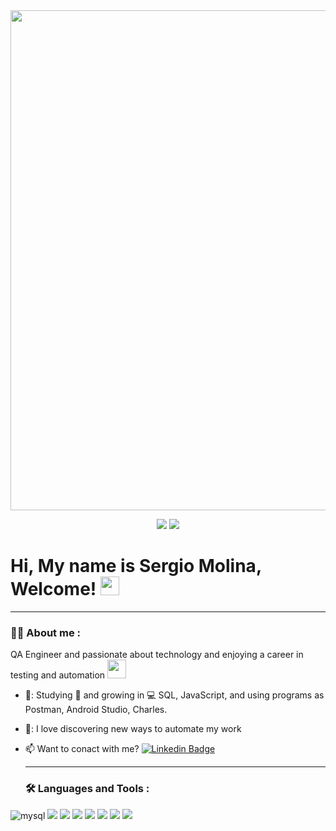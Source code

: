 <div id="header" align="center">
  <img src="https://github.com/SergioMp9/SergioMp9/blob/540a787a0b9330158caf4d598c959cf27f211973/Black%20Minimalist%20Motivation%20Quote%20LinkedIn%20Banner.png" width="800"/>
  
[![](https://img.shields.io/badge/LinkedIn-0077B5?style=for-the-badge&logo=linkedin&logoColor=white)](https://www.linkedin.com/in/sergio-molina-polanco-qa-engineer/) 
</a>
 [![](https://img.shields.io/badge/CV-red?style=for-the-badge)](https://drive.google.com/file/d/1vv6_TIQySmFJXBKMqCKK5PFhv2msa7vw/view?usp=sharing)
 </div>
 
 <h1>
  Hi, My name is Sergio Molina, Welcome!
  <img src="https://media.giphy.com/media/hvRJCLFzcasrR4ia7z/giphy.gif" width="30px"/>
</h1>
  
  ---
 <div id="header" align="left">

### :man_technologist: About me :
   
  QA Engineer and passionate about technology and enjoying a career in testing and automation  <img src="https://media.giphy.com/media/WUlplcMpOCEmTGBtBW/giphy.gif" width="30">
   
* 🌱: Studying :blue_book: and growing in :computer: SQL, JavaScript, and using programs as Postman, Android Studio, Charles.

* 🖤: I love discovering new ways to automate my work

* :mailbox: Want to conact with me? [![Linkedin Badge](https://img.shields.io/badge/-Sergio-blue?style=flat&logo=Linkedin&logoColor=white)](https://www.linkedin.com/in/sergio-molina-polanco-qa-engineer/)
   
     ---
  ### :hammer_and_wrench: Languages and Tools :
   <div id="header" align="left">
   
 <img src="https://img.shields.io/badge/MySQL-3684E8?style=for-the-badge&logo=mysql&logoColor=white" alt="mysql"/>
  </a>
  <img src="https://img.shields.io/badge/POSTMAN-orange?style=for-the-badge"/>
  </a>
<img src="https://img.shields.io/badge/Javascript-F0DB4F?style=for-the-badge"/>
  </a>
  <img src="https://img.shields.io/badge/Charles-white?style=for-the-badge"/>
  </a>
  <img src="https://img.shields.io/badge/Jira-blue?style=for-the-badge"/>
  </a>
    <img src="https://img.shields.io/badge/AndroidStudio-green?style=for-the-badge"/>
  </a>
    <img src="https://img.shields.io/badge/Node.js-FC59B4?style=for-the-badge"/>
  </a>
  <img src="https://img.shields.io/badge/Figma-CC59FC?style=for-the-badge"/>
  </a>
</div>
